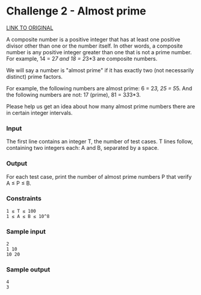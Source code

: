 # Challenge 2 - Almost prime

[LINK TO ORIGINAL](https://contest.tuenti.net/Challenges?id=2)

A composite number is a positive integer that has at least one positive divisor other than one or the number itself. In other words, a composite number is any positive integer greater than one that is not a prime number.
For example, 14 = 2*7 and 18 = 2*3*3 are composite numbers.

We will say a number is "almost prime" if it has exactly two (not necessarily distinct) prime factors.

For example, the following numbers are almost prime: 6 = 2*3, 25 = 5*5. And the following numbers are not: 17 (prime), 81 = 3*3*3*3.

Please help us get an idea about how many almost prime numbers there are in certain integer intervals.

### Input

The first line contains an integer T, the number of test cases. T lines follow, containing two integers each: A and B, separated by a space.

### Output

For each test case, print the number of almost prime numbers P that verify A ≤ P ≤ B.

### Constraints

```
1 ≤ T ≤ 100
1 ≤ A ≤ B ≤ 10^8
```

### Sample input

```
2
1 10
10 20
```

### Sample output

```
4
3
```
